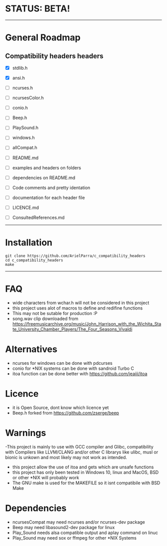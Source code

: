 # STATUS: BETA!

---

# General Roadmap

## Compatibility headers headers

- [x] stdlib.h
- [x] ansi.h
- [ ] ncurses.h
- [ ] ncursesColor.h
- [ ] conio.h
- [ ] Beep.h
- [ ] PlaySound.h
- [ ] windows.h
- [ ] allCompat.h

- [ ] README.md
- [ ] examples and headers on folders
- [ ] dependencies on README.md
- [ ] Code comments and pretty identation
- [ ] documentation for each header file
- [ ] LICENCE.md
- [ ] ConsultedReferences.md

---

# Installation

```
git clone https://github.com/ArielParra/c_compatibility_headers
cd c_compatibility_headers
make
```

---

# FAQ

- wide characters from wchar.h will not be considered in this project
- this project uses alot of macros to define and redifine functions
- This may not be sutable for production :P
- song.wav clip downloaded from https://freemusicarchive.org/music/John_Harrison_with_the_Wichita_State_University_Chamber_Players/The_Four_Seasons_Vivaldi

# Alternatives

- ncurses for windows can be done with pdcurses
- conio for \*NIX systems can be done with sandroid Turbo C
- itoa function can be done better with https://github.com/jeaiii/itoa

# Licence

- it is Open Source, dont know which licence yet
- Beep.h forked from https://github.com/zserge/beep

# Warnings

-This project is mainly to use with GCC compiler and Glibc, compatibility with Compilers like LLVM/CLANG and/or other C librarys like ulibc, musl or bionic is unkown and most likely may not work as intended.

- this project allow the use of itoa and gets which are unsafe functions
- this project has only been tested in Windows 10, linux and MacOS, BSD or other \*NIX will probably work
- The GNU make is used for the MAKEFILE so it isnt compatibile with BSD Make

# Dependencies

- ncursesCompat may need ncurses and/or ncurses-dev package
- Beep may need libasound2-dev package for linux
- Play_Sound needs alsa compatible output and aplay command on linuc
- Play_Sound may need sox or ffmpeg for other \*NIX Systems
